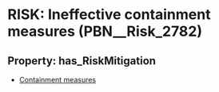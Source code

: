 # RISK: __Ineffective containment measures__ (PBN__Risk_2782)

## Property: has_RiskMitigation

* [Containment measures](PBN__Mitigation_877)

